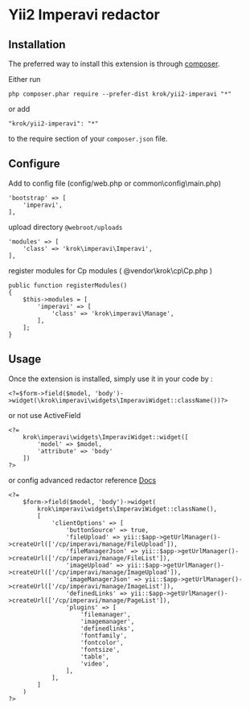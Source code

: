 Yii2 Imperavi redactor
=================

Installation
------------

The preferred way to install this extension is through [composer](http://getcomposer.org/download/).

Either run

```
php composer.phar require --prefer-dist krok/yii2-imperavi "*"
```

or add

```
"krok/yii2-imperavi": "*"
```

to the require section of your `composer.json` file.

Configure
-----------------

Add to config file (config/web.php or common\config\main.php)

```
'bootstrap' => [
    'imperavi',
],
```

upload directory `@webroot/uploads`

```
'modules' => [
    'class' => 'krok\imperavi\Imperavi',
],
```

register modules for Cp modules ( @vendor\krok\cp\Cp.php )

```
public function registerModules()
{
    $this->modules = [
        'imperavi' => [
            'class' => 'krok\imperavi\Manage',
        ],
    ];
}
```

Usage
-----

Once the extension is installed, simply use it in your code by  :

```
<?=$form->field($model, 'body')->widget(\krok\imperavi\widgets\ImperaviWidget::className())?>
```

or not use ActiveField

```
<?=
    krok\imperavi\widgets\ImperaviWidget::widget([
        'model' => $model,
        'attribute' => 'body'
    ])
?>
```

or config advanced redactor reference [Docs](http://imperavi.com/redactor/docs/)

```
<?=
    $form->field($model, 'body')->widget(
        krok\imperavi\widgets\ImperaviWidget::className(),
        [
            'clientOptions' => [
                'buttonSource' => true,
                'fileUpload' => yii::$app->getUrlManager()->createUrl(['/cp/imperavi/manage/FileUpload']),
                'fileManagerJson' => yii::$app->getUrlManager()->createUrl(['/cp/imperavi/manage/FileList']),
                'imageUpload' => yii::$app->getUrlManager()->createUrl(['/cp/imperavi/manage/ImageUpload']),
                'imageManagerJson' => yii::$app->getUrlManager()->createUrl(['/cp/imperavi/manage/ImageList']),
                'definedLinks' => yii::$app->getUrlManager()->createUrl(['/cp/imperavi/manage/PageList']),
                'plugins' => [
                    'filemanager',
                    'imagemanager',
                    'definedlinks',
                    'fontfamily',
                    'fontcolor',
                    'fontsize',
                    'table',
                    'video',
                ],
            ],
        ]
    )
?>
```